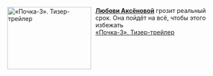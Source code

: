<!--2025-01-30 08:00:23-->
<div class="yb">
  <div class="rss smaller1 kino_kino"><a href="https://www.kino-teatr.ru/video/45821/" title="«Почка-3». Тизер-трейлер"><img src="https://www.kino-teatr.ru/video/1/2/45821/poster.jpg" width="196" height="147" align="left" hspace="5" style="margin: 0px 10px 0px 5px" alt="«Почка-3». Тизер-трейлер"/></a><a href=https://www.kino-teatr.ru/kino/acter/w/ros/283920/bio/ target=_blank><strong>Любови Аксёновой</strong></a> грозит реальный срок. Она пойдёт на всё, чтобы этого избежать <br><a class="light" href="https://www.kino-teatr.ru/video/45821/">«Почка-3». Тизер-трейлер</a></div>
</div>
